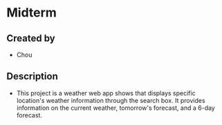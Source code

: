 # Midterm

## Created by
- Chou

## Description
- This project is a weather web app shows that displays specific location's weather information through the search box. It provides information on the current weather, tomorrow's forecast, and a 6-day forecast.